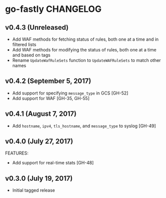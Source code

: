 # go-fastly CHANGELOG

## v0.4.3 (Unreleased)

- Add WAF methods for fetching status of rules, both one at a time and in filtered lists
- Add WAF methods for modifying the status of rules, both one at a time and based on tags
- Rename `UpdateWafRuleSets` function to `UpdateWAFRuleSets` to match other names

## v0.4.2 (September 5, 2017)

- Add support for specifying `message_type` in GCS [GH-52]
- Add support for WAF [GH-35, GH-55]

## v0.4.1 (August 7, 2017)

- Add `hostname`, `ipv4`, `tls_hostname`, and `message_type` to syslog [GH-49]

## v0.4.0 (July 27, 2017)

FEATURES:

- Add support for real-time stats [GH-48]

## v0.3.0 (July 19, 2017)

- Initial tagged release
